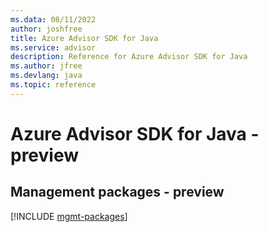 ```yaml
---
ms.data: 08/11/2022
author: joshfree
title: Azure Advisor SDK for Java
ms.service: advisor
description: Reference for Azure Advisor SDK for Java
ms.author: jfree
ms.devlang: java
ms.topic: reference
---
```

# Azure Advisor SDK for Java - preview

## Management packages - preview
[!INCLUDE [mgmt-packages](advisor-mgmt-index.md)]